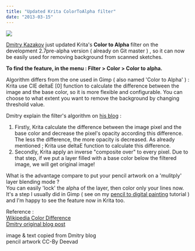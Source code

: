 ```yaml
---
title: "Updated Krita ColorToAlpha filter"
date: "2013-03-15"
---
```


[![](../images/substitute_bg.png)](http://dimula73.blogspot.ru/2013/03/updated-krita-colortoalpha-filter.html)

[Dmitry Kazakov](http://www.blogger.com/profile/00589041569298003008 "author profile") just updated Krita's **Color to Alpha** filter on the development 2.7pre-alpha version ( already on Git master ) , so it can now be easily used for removing background from scanned sketches.

**To find the feature, in the menu : Filter > Color > Color to alpha.**

Algorithm differs from the one used in Gimp ( also named 'Color to Alpha' ) : Krita use CIE deltaE \[0\] function to calculate the difference between the image and the base color, so it is more flexible and configurable. You can choose to what extent you want to remove the background by changing threshold value.

Dmitry explain the filter's algorithm on [his blog](http://dimula73.blogspot.ru/) :

1. Firstly, Krita calculate the difference between the image pixel and the base color and decrease the pixel's opacity according this difference. The less the difference, the more opacity is decreased. As already mentioned ; Krita use deltaE function to calculate this difference.
2. Secondly, Krita apply an inverse "composite over" to every pixel. Due to that step, if we put a layer filled with a base color below the filtered image, we will get original image!

What is the advantage compare to put your pencil artwork on a 'mulitply' layer blending mode ?  
You can easily 'lock' the alpha of the layer, then color only your lines now. It's a step I usually did in Gimp ( see on my [pencil to digital painting](http://www.davidrevoy.com/article129/pencil-to-digital-painting) tutorial ) and I'm happy to see the feature now in Krita too.

Reference :  
[Wikipedia Color Difference](http://en.wikipedia.org/wiki/Color_difference)  
[Dmitry original blog post](http://dimula73.blogspot.ru/2013/03/updated-krita-colortoalpha-filter.html)

image & text copied from Dmitry blog  
pencil artwork CC-By Deevad
